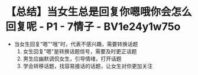 # 【总结】当女生总是回复你嗯哦你会怎么回复呢 - P1 - 7情子 - BV1e24y1w75o

-   当女生回复"嗯""哦"时，代表不感兴趣，需要转换话题
    1.  女生回复"嗯"是转换话题信号，需要及时更正话题
    2.  男生应幽默调侃女生，引导情绪，打开话题
    3.  学会转移话题，找容易接话的话题，让女生对你更加关注